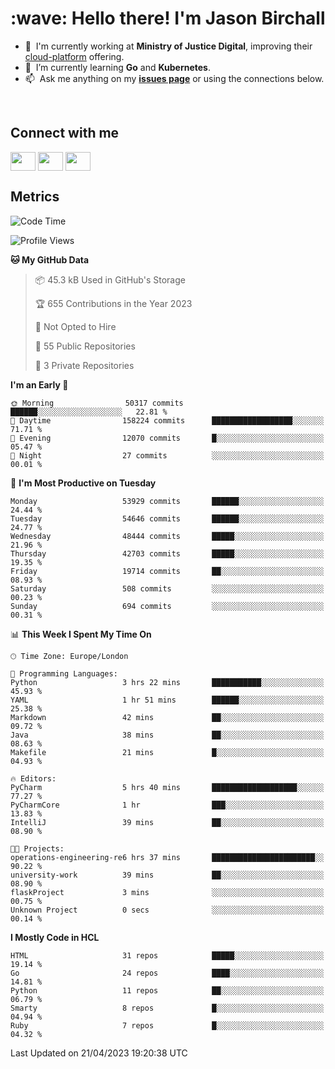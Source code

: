 <h1 align="left" id="jason-title">:wave: Hello there! I'm Jason Birchall</h1>

- :office: &nbsp;I'm currently working at **Ministry of Justice Digital**, improving their [cloud-platform](https://github.com/ministryofjustice/cloud-platform) offering.
- :seedling: &nbsp;I’m currently learning **Go** and **Kubernetes**.
- :mailbox: &nbsp;Ask me anything on my **[issues page]** or using the connections below.


<br>

<h2>Connect with me</h2>
<p>
<a href="https://twitter.com/jsonBirchall" target="blank"><img align="center" src="https://cdn.jsdelivr.net/npm/simple-icons@3.0.1/icons/twitter.svg" alt="" height="30" width="40" /></a>
<a href="https://keybase.io/json0" target="blank"><img align="center" src="https://cdn.jsdelivr.net/npm/simple-icons@3.0.1/icons/keybase.svg" alt="" height="30" width="40" /></a>
<a href="https://www.reddit.com/user/kakorate" target="blank"><img align="center" src="https://cdn.jsdelivr.net/npm/simple-icons@3.0.1/icons/reddit.svg" alt="" height="30" width="40" /></a>
</p>

<h2>Metrics</h2>

<!--START_SECTION:waka-->
![Code Time](http://img.shields.io/badge/Code%20Time-1%2C006%20hrs%2021%20mins-blue)

![Profile Views](http://img.shields.io/badge/Profile%20Views-0-blue)

**🐱 My GitHub Data** 

> 📦 45.3 kB Used in GitHub's Storage 
 > 
> 🏆 655 Contributions in the Year 2023
 > 
> 🚫 Not Opted to Hire
 > 
> 📜 55 Public Repositories 
 > 
> 🔑 3 Private Repositories 
 > 
**I'm an Early 🐤** 

```text
🌞 Morning                50317 commits       ██████░░░░░░░░░░░░░░░░░░░   22.81 % 
🌆 Daytime                158224 commits      ██████████████████░░░░░░░   71.71 % 
🌃 Evening                12070 commits       █░░░░░░░░░░░░░░░░░░░░░░░░   05.47 % 
🌙 Night                  27 commits          ░░░░░░░░░░░░░░░░░░░░░░░░░   00.01 % 
```
📅 **I'm Most Productive on Tuesday** 

```text
Monday                   53929 commits       ██████░░░░░░░░░░░░░░░░░░░   24.44 % 
Tuesday                  54646 commits       ██████░░░░░░░░░░░░░░░░░░░   24.77 % 
Wednesday                48444 commits       █████░░░░░░░░░░░░░░░░░░░░   21.96 % 
Thursday                 42703 commits       █████░░░░░░░░░░░░░░░░░░░░   19.35 % 
Friday                   19714 commits       ██░░░░░░░░░░░░░░░░░░░░░░░   08.93 % 
Saturday                 508 commits         ░░░░░░░░░░░░░░░░░░░░░░░░░   00.23 % 
Sunday                   694 commits         ░░░░░░░░░░░░░░░░░░░░░░░░░   00.31 % 
```


📊 **This Week I Spent My Time On** 

```text
🕑︎ Time Zone: Europe/London

💬 Programming Languages: 
Python                   3 hrs 22 mins       ███████████░░░░░░░░░░░░░░   45.93 % 
YAML                     1 hr 51 mins        ██████░░░░░░░░░░░░░░░░░░░   25.38 % 
Markdown                 42 mins             ██░░░░░░░░░░░░░░░░░░░░░░░   09.72 % 
Java                     38 mins             ██░░░░░░░░░░░░░░░░░░░░░░░   08.63 % 
Makefile                 21 mins             █░░░░░░░░░░░░░░░░░░░░░░░░   04.93 % 

🔥 Editors: 
PyCharm                  5 hrs 40 mins       ███████████████████░░░░░░   77.27 % 
PyCharmCore              1 hr                ███░░░░░░░░░░░░░░░░░░░░░░   13.83 % 
IntelliJ                 39 mins             ██░░░░░░░░░░░░░░░░░░░░░░░   08.90 % 

🐱‍💻 Projects: 
operations-engineering-re6 hrs 37 mins       ███████████████████████░░   90.22 % 
university-work          39 mins             ██░░░░░░░░░░░░░░░░░░░░░░░   08.90 % 
flaskProject             3 mins              ░░░░░░░░░░░░░░░░░░░░░░░░░   00.75 % 
Unknown Project          0 secs              ░░░░░░░░░░░░░░░░░░░░░░░░░   00.14 % 
```

**I Mostly Code in HCL** 

```text
HTML                     31 repos            █████░░░░░░░░░░░░░░░░░░░░   19.14 % 
Go                       24 repos            ████░░░░░░░░░░░░░░░░░░░░░   14.81 % 
Python                   11 repos            ██░░░░░░░░░░░░░░░░░░░░░░░   06.79 % 
Smarty                   8 repos             █░░░░░░░░░░░░░░░░░░░░░░░░   04.94 % 
Ruby                     7 repos             █░░░░░░░░░░░░░░░░░░░░░░░░   04.32 % 
```




 Last Updated on 21/04/2023 19:20:38 UTC
<!--END_SECTION:waka-->

<!-- links -->

[issues page]: https://github.com/jasonBirchall/jasonBirchall/issues "jasonBirchall/issues"
